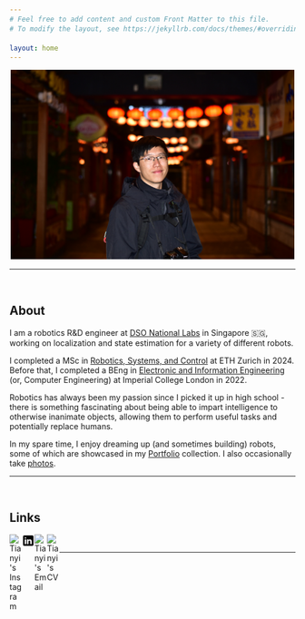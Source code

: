 ```yaml
---
# Feel free to add content and custom Front Matter to this file.
# To modify the layout, see https://jekyllrb.com/docs/themes/#overriding-theme-defaults

layout: home
---
```

<p align="center">
  <img width="500" src="./assets/TianyiLim.jpg">
</p>

---
<br>
<h2>About</h2>

I am a robotics R&D engineer at [DSO National Labs](https://www.dso.org.sg/) in Singapore 🇸🇬, working on localization and state estimation for a variety of different robots.

I completed a MSc in [Robotics, Systems, and Control](https://ethz.ch/en/studies/master/degree-programmes/engineering-sciences/robotics-systems-and-control.html) at ETH Zurich in 2024. Before that, I completed a BEng in [Electronic and Information Engineering](https://www.imperial.ac.uk/study/courses/undergraduate/electronic-information-meng/) (or, Computer Engineering) at Imperial College London in 2022.

Robotics has always been my passion since I picked it up in high school - there is something fascinating about being able to impart intelligence to otherwise inanimate objects, allowing them to perform useful tasks and potentially replace humans.

In my spare time, I enjoy dreaming up (and sometimes building) robots, some of which are showcased in my [Portfolio](portfolio.md) collection. I also occasionally take [photos](photog.md).

---
<br>
<h2>Links</h2>
<a href="https://www.instagram.com/stratosphere._/">
  <img align="left" alt="Tianyi's Instagram" width="22px" src="https://raw.githubusercontent.com/simple-icons/simple-icons/ea278fba079c63b9cbfad555b8a2867bb7899c2a/icons/instagram.svg" />
</a>&nbsp;&nbsp;
<a href="https://www.linkedin.com/in/tianyilim/">
  <img align="left" alt="Tianyi's LinkedIn" width="22px" src="https://raw.githubusercontent.com/simple-icons/simple-icons/ea278fba079c63b9cbfad555b8a2867bb7899c2a/icons/linkedin.svg" />
</a>&nbsp;&nbsp;
<a href="0 DOT tianyi DOT lim AT gmail DOT com">
  <img align="left" alt="Tianyi's Email" width="22px" src="https://raw.githubusercontent.com/simple-icons/simple-icons/ea278fba079c63b9cbfad555b8a2867bb7899c2a/icons/gmail.svg" />
</a>&nbsp;&nbsp;
<a href="https://tianyilim.github.io/assets/TianyiLim_CV.pdf">
  <img align="left" alt="Tianyi's CV" width="22px" src="https://raw.githubusercontent.com/simple-icons/simple-icons/ea278fba079c63b9cbfad555b8a2867bb7899c2a/icons/adobeacrobatreader.svg" />
</a>

---
<br>
